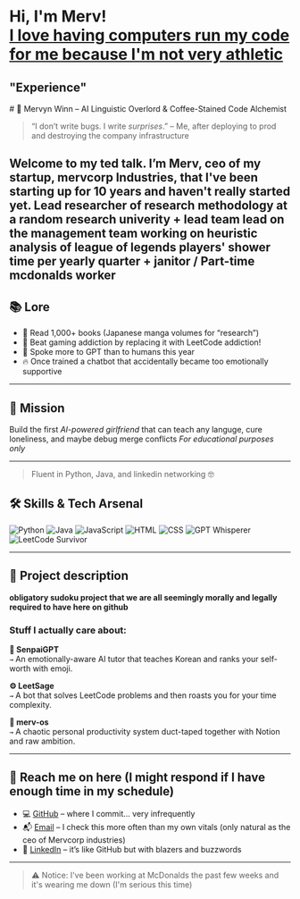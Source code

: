<h1>Hi, I'm Merv! <br/><a href="https://github.com/Rav3nsteel35">I love having computers run my code for me because I'm not very athletic </a></h1>

<h2>"Experience"</h2>
# 🧠 Mervyn Winn – AI Linguistic Overlord & Coffee-Stained Code Alchemist

> “I don’t write bugs. I write *surprises*.” – Me, after deploying to prod and destroying the company infrastructure 

Welcome to my ted talk. I’m Merv, ceo of my startup, mervcorp Industries, that I've been starting up for 10 years and haven't really started yet. Lead researcher of research methodology at a random research univerity + lead team lead on the management team working on heuristic analysis of league of legends players' shower time per yearly quarter + janitor / Part-time mcdonalds worker
---

## 📚 Lore

- 📖 Read 1,000+ books (Japanese manga volumes for “research”) 
- 👾 Beat gaming addiction by replacing it with LeetCode addiction!
- 💬 Spoke more to GPT than to humans this year
- 🔥 Once trained a chatbot that accidentally became too emotionally supportive

---

## 🧬 Mission

Build the first *AI-powered girlfriend* that can teach any languge, cure loneliness, and maybe debug merge conflicts
*For educational purposes only*

---

> Fluent in Python, Java, and linkedin networking 🤓

## 🛠️ Skills & Tech Arsenal

![Python](https://img.shields.io/badge/-Python-3776AB?style=flat&logo=python&logoColor=white)
![Java](https://img.shields.io/badge/-Java-007396?style=flat&logo=java&logoColor=white)
![JavaScript](https://img.shields.io/badge/-JavaScript-F7DF1E?style=flat&logo=javascript&logoColor=black)
![HTML](https://img.shields.io/badge/-HTML5-E34F26?style=flat&logo=html5&logoColor=white)
![CSS](https://img.shields.io/badge/-CSS3-1572B6?style=flat&logo=css3&logoColor=white)
![GPT Whisperer](https://img.shields.io/badge/-GPT_Whisperer-critical?style=flat&logo=openai&logoColor=white)
![LeetCode Survivor](https://img.shields.io/badge/-LeetCode_Survivor-yellow)

---

## 🚧 Project description

****obligatory sudoku project that we are all seemingly morally and legally required to have here on github****

### Stuff I actually care about: 


**🧠 SenpaiGPT**  
`→` An emotionally-aware AI tutor that teaches Korean and ranks your self-worth with emoji.

**⚙️ LeetSage**  
`→` A bot that solves LeetCode problems and then roasts you for your time complexity.

**📒 merv-os**  
`→` A chaotic personal productivity system duct-taped together with Notion and raw ambition.

---

## 🧃 Reach me on here (I might respond if I have enough time in my schedule) 

- 💻 [GitHub](https://github.com/Rav3nsteel35) – where I commit… very infrequently 
- 📬 [Email](mailto:mwinn5@u.rochester.edu) – I check this more often than my own vitals (only natural as the ceo of Mervcorp industries)
- 👔 [LinkedIn](https://www.linkedin.com/in/mervyn-winn-961276180/) – it’s like GitHub but with blazers and buzzwords

---

> ⚠️ Notice: I've been working at McDonalds the past few weeks and it's wearing me down (I'm serious this time) 

